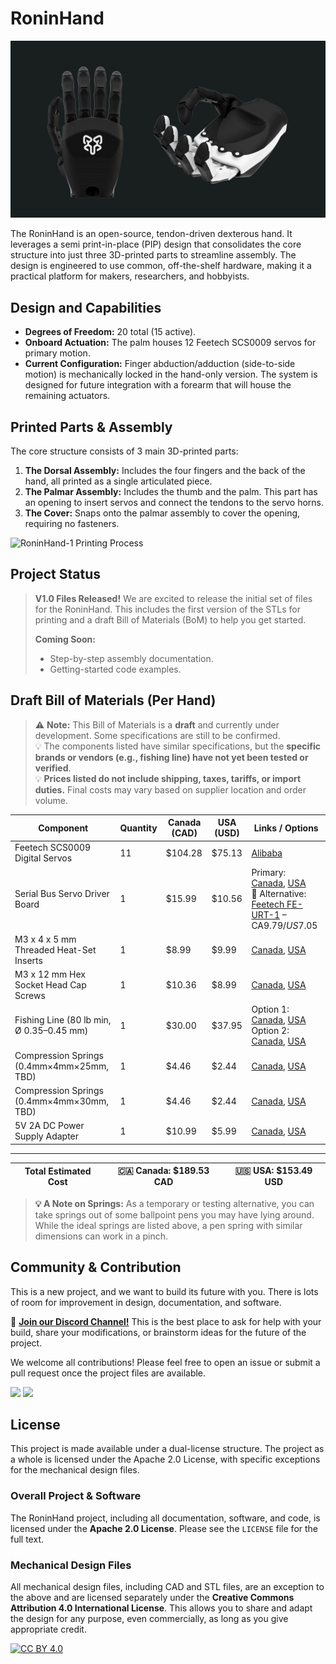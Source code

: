 # RoninHand

![RoninHand Render](img/RH1_Render.jpg)

The RoninHand is an open-source, tendon-driven dexterous hand. It leverages a semi print-in-place (PIP) design that consolidates the core structure into just three 3D-printed parts to streamline assembly. The design is engineered to use common, off-the-shelf hardware, making it a practical platform for makers, researchers, and hobbyists.

## Design and Capabilities

*   **Degrees of Freedom:** 20 total (15 active).
*   **Onboard Actuation:** The palm houses 12 Feetech SCS0009 servos for primary motion.
*   **Current Configuration:** Finger abduction/adduction (side-to-side motion) is mechanically locked in the hand-only version. The system is designed for future integration with a forearm that will house the remaining actuators.

## Printed Parts & Assembly

The core structure consists of 3 main 3D-printed parts:

1.  **The Dorsal Assembly:** Includes the four fingers and the back of the hand, all printed as a single articulated piece.
2.  **The Palmar Assembly:** Includes the thumb and the palm. This part has an opening to insert servos and connect the tendons to the servo horns.
3.  **The Cover:** Snaps onto the palmar assembly to cover the opening, requiring no fasteners.

![RoninHand-1 Printing Process](img/RH1_3DP.gif)

## Project Status

> **V1.0 Files Released!**
> We are excited to release the initial set of files for the RoninHand. This includes the first version of the STLs for printing and a draft Bill of Materials (BoM) to help you get started.
>
> **Coming Soon:**
> *   Step-by-step assembly documentation.
> *   Getting-started code examples.

## Draft Bill of Materials (Per Hand)

> ⚠️ **Note:** This Bill of Materials is a **draft** and currently under development. Some specifications are still to be confirmed.  
> 💡 The components listed have similar specifications, but the **specific brands or vendors (e.g., fishing line) have not yet been tested or verified**.  
> 💡 **Prices listed do not include shipping, taxes, tariffs, or import duties.** Final costs may vary based on supplier location and order volume.

| **Component**                                           | **Quantity**     | **Canada (CAD)** | **USA (USD)** | **Links / Options** |
|---------------------------------------------------------|------------------|------------------|---------------|---------------------|
| Feetech SCS0009 Digital Servos                          | 11               | $104.28          | $75.13        | [Alibaba](https://www.alibaba.com/product-detail/Feetech-SCS0009-Digital-Servo-Core-Motor_1601132782119.html) |
| Serial Bus Servo Driver Board                           | 1                | $15.99           | $10.56        | Primary: [Canada](https://a.co/d/0MlaECV), [USA](https://a.co/d/gL7aJlg) <br> 🔁 Alternative: [Feetech FE-URT-1](https://www.alibaba.com/product-detail/Feetech-FE-URT-1-Multi-function_1600157148551.html) – CA$9.79 / US$7.05 |
| M3 x 4 x 5 mm Threaded Heat-Set Inserts                 | 1                | $8.99            | $9.99         | [Canada](https://a.co/d/2b9fAcn), [USA](https://a.co/d/ioDsj4n) |
| M3 x 12 mm Hex Socket Head Cap Screws                   | 1                | $10.36           | $8.99         | [Canada](https://a.co/d/2T5ncxA), [USA](https://a.co/d/d5m2FtP) |
| Fishing Line (80 lb min, Ø 0.35–0.45 mm)                | 1                | $30.00           | $37.95        | Option 1: [Canada](https://a.co/d/7zkHzXg), [USA](https://a.co/d/fsu0T7f) <br> Option 2: [Canada](https://a.co/d/fL8LNx7), [USA](https://a.co/d/8J0bi1C) |
| Compression Springs (0.4mm×4mm×25mm, TBD)               | 1                | $4.46            | $2.44         | [Canada](https://a.co/d/gh0GoGx), [USA](https://a.co/d/gZyBecZ) |
| Compression Springs (0.4mm×4mm×30mm, TBD)               | 1                | $4.46            | $2.44         | [Canada](https://a.co/d/7r5wzIo), [USA](https://a.co/d/5N2RI5o) |
| 5V 2A DC Power Supply Adapter                           | 1                | $10.99           | $5.99         | [Canada](https://a.co/d/jaY6SDO), [USA](https://a.co/d/4bJZZjK) |

---

| **Total Estimated Cost** | 🇨🇦 Canada: **$189.53 CAD** | 🇺🇸 USA: **$153.49 USD** |
|--------------------------|-----------------------------|--------------------------|

> **💡 A Note on Springs:** As a temporary or testing alternative, you can take springs out of some ballpoint pens you may have lying around. While the ideal springs are listed above, a pen spring with similar dimensions can work in a pinch.

## Community & Contribution

This is a new project, and we want to build its future with you. There is lots of room for improvement in design, documentation, and software.

💬 **[Join our Discord Channel!](https://discord.gg/pruFaV6f6D)**
This is the best place to ask for help with your build, share your modifications, or brainstorm ideas for the future of the project.

We welcome all contributions! Please feel free to open an issue or submit a pull request once the project files are available.

[![](https://img.shields.io/badge/Discord-Join%20Chat-7289DA?style=for-the-badge&logo=discord)](https://discord.gg/pruFaV6f6D)
[![](https://img.shields.io/badge/LinkedIn-Follow%20Us-0A66C2?style=for-the-badge&logo=linkedin)](https://www.linkedin.com/company/polymorph-ai/)

## License

This project is made available under a dual-license structure. The project as a whole is licensed under the Apache 2.0 License, with specific exceptions for the mechanical design files.

### Overall Project & Software

The RoninHand project, including all documentation, software, and code, is licensed under the **Apache 2.0 License**. Please see the `LICENSE` file for the full text.

### Mechanical Design Files

All mechanical design files, including CAD and STL files, are an exception to the above and are licensed separately under the **Creative Commons Attribution 4.0 International License**. This allows you to share and adapt the design for any purpose, even commercially, as long as you give appropriate credit.

[![CC BY 4.0][cc-by-shield]][cc-by]

[cc-by]: http://creativecommons.org/licenses/by/4.0/
[cc-by-shield]: https://img.shields.io/badge/License-CC%20BY%204.0-lightgrey.svg